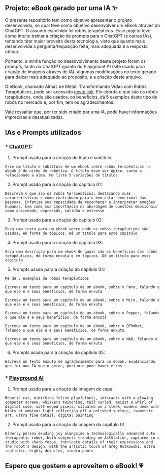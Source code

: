## Projeto: eBook gerado por uma IA ✨

O presente repositório tem como objetivo apresentar o projeto desenvolvido, no qual teve como objetivo desenvolver um eBook através do ChatGPT. O assunto escolhido foi robôs terapêuticos.
Esse projeto teve como intuito treinar a criação de prompts para o ChatGPT (e outras IAs), tentando tirar maior proveito desta tecnologia, visto que quanto mais desenvolvida a pergunta/requisição feita, mais adequada é a resposta obtida.

Portanto, a minha função no desenvolvimento deste projeto foram os prompts, tanto do ChatGPT quanto do Playgrount AI (site usado para criação de imagens através de IA), algumas modificações no texto gerado para deixar mais adequado ao propósito, e a criação deste arquivo. 

O eBook, chamado Almas de Metal: Transformando Vidas com Robôs Terapêuticos, pode ser acessado [neste link](). Ele aborda o que são os robôs terapêuticos, onde são usados, os benefícios, dá 5 exemplos deste tipo de robôs no mercado e, por fim, tem os agradecimentos.

Vale ressaltar que, por ter sido criado por uma IA, pode haver informações imprecisas e desatualizadas.

## IAs e Prompts utilizados

### * [ChatGPT](https://chat.openai.com/):

1. Prompt usado para a criação do título e subtítulo:

```Crie um título e subtítulo de um ebook sobre robôs terapêuticos, o ebook é do nicho de robótica. O título deve ser épico, curto e relacionado a alma. Me liste 5 variações de títulos```

2. Prompt usado para a criação do capítulo 01:

```Descreva o que são os robôs terapêuticos, destacando suas características e como contribuem para o bem-estar emocional das pessoas. Enfatize sua capacidade de reconhecer e interpretar emoções humanas, bem como sua importância na abordagem de questões emocionais como ansiedade, depressão, solidão e estresse```

3. Prompt usado para a criação do capítulo 02:

```Faça uma texto para um ebook sobre onde os robos terapêuticos são usados, em forma de tópicos. Dê um título para este capítulo```

4. Prompt usado para a criação do capítulo 03:

```Faça uma descrição para um ebook de quais são os benefícios dos robõs terapêuticos, de forma enxuta e em tópicos. Dê um título para este capítulo```

5. Prompts usado para a criação do capítulo 04:

```Me dê 5 exemplos de robôs terapêuticos```

```Escreva um texto para um capítulo de um ebook, sobre o Paro, falando o que ele é e seus beneficios, de forma enxuta```

```Escreva um texto para um capítulo de um ebook, sobre o Miro, falando o que ele é e seus beneficios, de forma enxuta```

```Escreva um texto para um capítulo de um ebook, sobre o Pepper, falando o que ele é e seus beneficios, de forma enxuta```

```Escreva um texto para um capítulo de um ebook, sobre o QTRobot, falando o que ele é e seus beneficios, de forma enxuta```

```Escreva um texto para um capítulo de um ebook, sobre o NAO, falando o que ele é e seus beneficios, de forma enxuta```

6. Prompts usado para a criação do capítulo 05:

```Escreva um texto enxuto de agradecimento para um ebook, evidenciando que foi uma IA que o gerou, portanto pode haver erros```

### * [Playground AI](https://playground.com)

1. Prompt usado para a criação da imagem de capa:

```Robotic cat, mimicking feline playfulness, interacts with a glowing computer screen, whiskers twitching, tail curled, amidst a whirl of digital code, soft-edged pixels, situated on a sleek, modern desk with hints of ambient light reflecting off a polished surface, isometric art, ultra fine detail, digital painting```

2. Prompt usado para a criação da imagem do capítulo 01:

```Elderly person exuding joy alongside a technologically advanced cute therapeutic robot, both subjects trending on ArtStation, captured in a studio with sharp focus, intricate details of their expressions and the robot's design, with the artistic touch of Greg Rutkowski, ultra realistic, highly detailed, studio photo```

## Espero que gostem e aproveitem o eBook! &#128151;